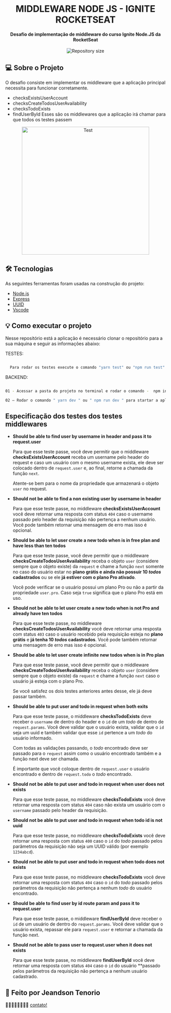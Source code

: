 <h1 align="center">
  MIDDLEWARE NODE JS - IGNITE ROCKETSEAT
</h1>

<h4 align="center"> 
	Desafio de implementação de middleware do curso Ignite Node.JS da RocketSeat 
</h4>

<p align="center">
  <img alt="Repository size" src="https://img.shields.io/static/v1?label=Last%20commit&message=September&color=yellowgreen&style=for-the-badge&logo=Slack">
</p>

## 💻 Sobre o Projeto

O desafio consiste em implementar os middleware que a aplicação principal necessita para funcionar corretamente.
  * checksExistsUserAccount
  * checksCreateTodosUserAvailability
  * checksTodoExists
  * findUserById
Esses são os middlewares que a aplicação irá chamar para que todos os testes passem

<p align="center" style="display: flex; align-items: flex-start; justify-content: center;">
  <img alt="Test" title="#Test" src="" width="400px">

## 🛠 Tecnologias

As seguintes ferramentas foram usadas na construção do projeto:

- [Node.js][nodejs]
- [Express][express]
- [UUID][uuid]
- [Vscode][vscode]

## 💡 Como executar o projeto

Nesse repositório está a aplicação é necessário clonar o repositório para a sua máquina e seguir as informações abaixo:

TESTES:

```bash

  Para rodar os testes execute o comando "yarn test" ou "npm run test"

```

BACKEND:

```bash

01 - Acessar a pasta do projeto no terminal e rodar o comando -  npm install

02 – Rodar o comando " yarn dev " ou " npm run dev " para startar a aplicação

```

## Especificação dos testes dos testes middlewares

- **Should be able to find user by username in header and pass it to request.user**

    Para que esse teste passe, você deve permitir que o middleware **checksExistsUserAccount** receba um username pelo header do request e caso um usuário com o mesmo username exista, ele deve ser colocado dentro de `request.user` e, ao final, retorne a chamada da função `next`.

    Atente-se bem para o nome da propriedade que armazenará o objeto `user` no request.

- **Should not be able to find a non existing user by username in header**

    Para que esse teste passe, no middleware **checksExistsUserAccount** você deve retornar uma resposta com status `404` caso o username passado pelo header da requisição não pertença a nenhum usuário. Você pode também retornar uma mensagem de erro mas isso é opcional.

- **Should be able to let user create a new todo when is in free plan and have less than ten todos**

    Para que esse teste passe, você deve permitir que o middleware **checksCreateTodosUserAvailability** receba o objeto `user` (considere sempre que o objeto existe) da `request` e chame a função `next` somente no caso do usuário estar no **plano grátis e ainda não possuir 10 *todos* cadastrados** ou se ele **já estiver com o plano Pro ativado**.

    Você pode verificar se o usuário possui um plano Pro ou não a partir da propriedade `user.pro`. Caso seja `true` significa que o plano Pro está em uso.

- **Should not be able to let user create a new todo when is not Pro and already have ten todos**

    Para que esse teste passe, no middleware **checksCreateTodosUserAvailability** você deve retornar uma resposta com status `403` caso o usuário recebido pela requisição esteja no **plano grátis** e **já tenha 10 *todos* cadastrados**. Você pode também retornar uma mensagem de erro mas isso é opcional.

- **Should be able to let user create infinite new todos when is in Pro plan**

    Para que esse teste passe, você deve permitir que o middleware **checksCreateTodosUserAvailability** receba o objeto `user` (considere sempre que o objeto existe) da `request` e chame a função `next` caso o usuário já esteja com o plano Pro. 

    Se você satisfez os dois testes anteriores antes desse, ele já deve passar também.

- **Should be able to put user and todo in request when both exits**

    Para que esse teste passe, o middleware **checksTodoExists** deve receber o `username` de dentro do header e o `id` de um *todo* de dentro de `request.params`. Você deve validar que o usuário exista, validar que o `id` seja um uuid e também validar que esse `id` pertence a um *todo* do usuário informado.

    Com todas as validações passando, o *todo* encontrado deve ser passado para o `request` assim como o usuário encontrado também e a função next deve ser chamada.

    É importante que você coloque dentro de `request.user` o usuário encontrado e dentro de `request.todo` o *todo* encontrado.

- **Should not be able to put user and todo in request when user does not exists**

    Para que esse teste passe, no middleware **checksTodoExists** você deve retornar uma resposta com status `404` caso não exista um usuário com o `username` passado pelo header da requisição.

- **Should not be able to put user and todo in request when todo id is not uuid**

    Para que esse teste passe, no middleware **checksTodoExists** você deve retornar uma resposta com status `400` caso o `id` do *todo* passado pelos parâmetros da requisição não seja um UUID válido (por exemplo `1234abcd`).

- **Should not be able to put user and todo in request when todo does not exists**

    Para que esse teste passe, no middleware **checksTodoExists** você deve retornar uma resposta com status `404` caso o `id` do *todo* passado pelos parâmetros da requisição não pertença a nenhum *todo* do usuário encontrado.

- **Should be able to find user by id route param and pass it to request.user**

    Para que esse teste passe, o middleware **findUserById** deve receber o `id` de um usuário de dentro do `request.params`. Você deve validar que o usuário exista, repassar ele para `request.user` e retornar a chamada da função next.

- **Should not be able to pass user to request.user when it does not exists**

    Para que esse teste passe, no middleware **findUserById** você deve retornar uma resposta com status `404` caso o `id` do usuário **passado pelos parâmetros da requisição não pertença a nenhum usuário cadastrado.

## 📝 Feito por Jeandson Tenorio 

👋🏽👋🏽👋🏽👋🏽 [contato!](https://www.linkedin.com/in/jeandson/)

[nodejs]: https://nodejs.org/
[express]: https://expressjs.com/pt-br/
[uuid]: https://www.npmjs.com/package/uuid
[Vscode]: https://code.visualstudio.com/